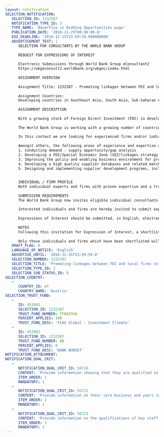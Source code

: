 ```yaml
---
layout: notification
SELECTION_NOTIFICATION: 
   SELECTION_ID: 1232387
   NOTIFICATION_TYPE_ID: 3
   TYPE_NAME: 'Advertise in Bidding Opportunities page'
   PUBLICATION_DATE: '2016-11-25T00:00:00.0'
   EOI_DEADLINE: '2016-12-15T23:59:59.900000000'
   ADVERTISEMENT_TEXT: |
      SELECTION FOR CONSULTANTS BY THE WORLD BANK GROUP
      
      REQUEST FOR EXPRESSIONS OF INTEREST
      
      Electronic Submissions through World Bank Group eConsultant2
      https://wbgeconsult2.worldbank.org/wbgec/index.html
      
      ASSIGNMENT OVERVIEW
      
      Assignment Title: 1232387 - Promoting linkages between FDI and local firms in developing countries (individual expert consultant or firm)
      
      Assignment Countries:
      Developing countries in Southeast Asia, South Asia, Sub-Saharan Africa and Latin America
      
      ASSIGNMENT DESCRIPTION
      
      With a growing stock of Foreign Direct Investment (FDI) in developing countries, many host country Governments are interested in better leveraging FDI for local private sector development. However, the much desired linkages and technology transfer between FDI and local firms does not happen automatically. Targeted interventions are often required to overcome the usual market failures and constraints that exist in the overall enabling environment for linkages as well as around local firm capacity and competitiveness.
      
      The World Bank Group is working with a growing number of countries interested to make tangible progress in this particular area. The main sectors in focus include manufacturing (garments/apparel, electronics, automotive) and extractives (oil, gas & mining)as well as agribusiness and tourism.
      
      In this context we are looking for experienced firms and/or individual experts to help deliver market based policy interventions and solutions that will lead to improved integration of local firms and SME's in MNE supply chains and global value chains in general. 
      
      Amongst others, the following areas of experience and expertise are of interest:
      1. Conducting demand - supply opportunity/gap analysis
      2. Developing a FDI/Special Economic Zone (SEZ)linkages strategy and action plan 
      3. Improving the policy and enabling business environment for promoting FDI linkages 
      4. Developing a high quality supplier databases and related matchmaking services
      5. Designing and implementing supplier development programs, including the benchmarking and targeted capacity building of participating SMEs 
      
      
      INDIVIDUAL / FIRM PROFILE
      Both individual experts and firms with proven expertise and a track record of project experience are encouraged to submit an EoI. 
      
      SUBMISSION REQUIREMENTS
      The World Bank Group now invites eligible individual consultants and firms to indicate their interest in providing the services. Interested firms must provide information indicating that they are qualified to perform the services (brochures, description of similar assignments, experience in similar conditions, availability of appropriate skills among staff, etc. for firms; CV and cover letter for individuals).  Please note that the total size of all attachments should be less than 5MB.  
      
      Interested individuals and firms are hereby invited to submit expressions of interest.
      
      Expressions of Interest should be submitted, in English, electronically through World Bank Group eConsultant2 (https://wbgeconsult2.worldbank.org/wbgec/index.html)
      
      NOTES
      Following this invitation for Expression of Interest, a shortlist of qualified individuals and firms will be prepared. Shortlisting and selection will be subject to the availability of funding.
      
      Only those individuals and firms which have been shortlisted will receive notification. No debrief will be provided to firms which have not been shortlisted.
   DRAFT_FLAG: 0
   LANGUAGE_OF_NOTICE: 'English'
   ADVERTISE_UNTIL: '2016-12-15T23:59:59.0'
   SELECTION_NUMBER: 1232387
   SELECTION_TITLE: 'Promoting linkages between FDI and local firms in developing countries (individual expert consultant or firm)'
   SELECTION_TYPE_ID: 2
   SELECTION_SUB_STATUS_ID: 8
SELECTION_COUNTRY: 
   - 
      COUNTRY_ID: AT
      COUNTRY_NAME: 'Austria'
SELECTION_TRUST_FUND: 
   - 
      ID: 453903
      SELECTION_ID: 1232387
      TRUST_FUND_NUMBER: TF0A2948
      PERCENT_APPLIES: 100
      TRUST_FUND_DESC: 'FIAS Global - Investment Climate'
   - 
      ID: 453902
      SELECTION_ID: 1232387
      TRUST_FUND_NUMBER: BB
      PERCENT_APPLIES: 0
      TRUST_FUND_DESC: 'BANK BUDGET'
NOTIFICATION_ATTACHMENT: 
NOTIFICATION_QUAL_CRIT: 
   - 
      NOTIFICATION_QUAL_CRIT_ID: 56720
      CONTENT: 'Provide information showing that they are qualified in the field of the assignment.'
      ITEM_ORDER: 1
      MANDATORY: 1
   - 
      NOTIFICATION_QUAL_CRIT_ID: 56722
      CONTENT: 'Provide information on their core business and years in business.'
      ITEM_ORDER: 2
      MANDATORY: 1
   - 
      NOTIFICATION_QUAL_CRIT_ID: 56723
      CONTENT: 'Provide information on the qualifications of key staff.'
      ITEM_ORDER: 3
      MANDATORY: 1
---
```

